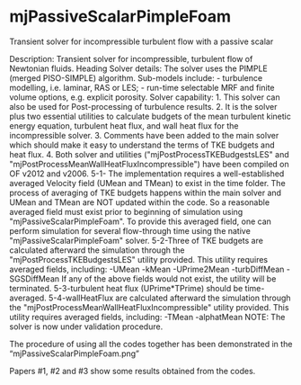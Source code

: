 # mjPassiveScalarPimpleFoam
Transient solver for incompressible turbulent flow with a passive scalar

Description: Transient solver for incompressible, turbulent flow of Newtonian fluids. Heading Solver details: The solver uses the PIMPLE (merged PISO-SIMPLE) algorithm. Sub-models include: - turbulence modelling, i.e. laminar, RAS or LES; - run-time selectable MRF and finite volume options, e.g. explicit porosity. Solver capability: 1. This solver can also be used for Post-processing of turbulence results. 2. It is the solver plus two essential utilities to calculate budgets of the mean turbulent kinetic energy equation, turbulent heat flux, and wall heat flux for the incompressible solver. 3. Comments have been added to the main solver which should make it easy to understand the terms of TKE budgets and heat flux. 4. Both solver and utilities ("mjPostProcessTKEBudgestsLES" and "mjPostProcessMeanWallHeatFluxIncompressible") have been compiled on OF v2012 and v2006. 5-1- The implementation requires a well-established averaged Velocity field (UMean and TMean) to exist in the time folder. The process of averaging of TKE budgets happens within the main solver and UMean and TMean are NOT updated within the code. So a reasonable averaged field must exist prior to beginning of simulation using "mjPassiveScalarPimpleFoam". To provide this averaged field, one can perform simulation for several flow-through time using the native "mjPassiveScalarPimpleFoam" solver. 5-2-Three of TKE budgets are calculated afterward the simulation through the "mjPostProcessTKEBudgestsLES" utility provided. This utility requires averaged fields, including: -UMean -kMean -UPrime2Mean -turbDiffMean -SGSDiffMean If any of the above fields would not exist, the utility will be terminated. 5-3-turbulent heat flux (UPrime*TPrime) should be time-averaged. 5-4-wallHeatFlux are calculated afterward the simulation through the "mjPostProcessMeanWallHeatFluxIncompressible" utility provided. This utility requires averaged fields, including: -TMean -alphatMean NOTE: The solver is now under validation procedure.

The procedure of using all the codes together has been demonstrated in the “mjPassiveScalarPimpleFoam.png” 

Papers #1, #2 and #3 show some results obtained from the codes.
